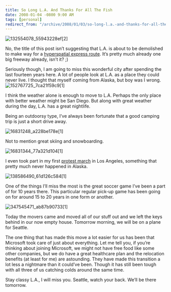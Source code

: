 ```yaml
---
title: So Long L.A. And Thanks For All The Fish
date: 2008-01-04 -0800 9:00 AM
tags: [personal]
redirect_from: "/archive/2008/01/03/so-long-l.a.-and-thanks-for-all-the-fish.aspx/"
---
```


![132554078\_55943228ef[2]](https://haacked.com/images/haacked_com/WindowsLiveWriter/SoLongLAAndThanksForAllTheFish_F995/132554078_55943228ef%5B2%5D_3.jpg)

No, the title of this post isn’t suggesting that L.A. is about to be
demolished to make way for a [hyperspatial express
route](http://en.wikipedia.org/wiki/So_Long,_and_Thanks_for_All_the_Fish "Thanks for all the fish").
It’s pretty much already one big freeway already, isn’t it? ;)

Seriously though, I am going to miss this wonderful city after spending
the last fourteen years here. A lot of people look at L.A. as a place
they could never live. I thought that myself coming from Alaska, but boy
was I
wrong.![152767725\_7ca21f59c9[1]](https://haacked.com/images/haacked_com/WindowsLiveWriter/SoLongLAAndThanksForAllTheFish_F995/152767725_7ca21f59c9%5B1%5D_3.jpg)

I think the weather alone is enough to move to L.A. Perhaps the only
place with better weather might be San Diego. But along with great
weather during the day, L.A. has a great nightlife.

Being an outdoorsy type, I’ve always been fortunate that a good camping
trip is just a short drive away.

![16831248\_a228be178e[1]](https://haacked.com/images/haacked_com/WindowsLiveWriter/SoLongLAAndThanksForAllTheFish_F995/16831248_a228be178e%5B1%5D_3.jpg)

Not to mention great skiing and snowboarding.

![16831344\_77a321d104[1]](https://haacked.com/images/haacked_com/WindowsLiveWriter/SoLongLAAndThanksForAllTheFish_F995/16831344_77a321d104%5B1%5D_3.jpg)

I even took part in my first [protest
march](https://haacked.com/archive/2006/05/01/ADayWithoutImmigrants.aspx "A Day Without An Immigrant")
in Los Angeles, something that pretty much never happened in Alaska.

![138586490\_61d126c584[1]](https://haacked.com/images/haacked_com/WindowsLiveWriter/SoLongLAAndThanksForAllTheFish_F995/138586490_61d126c584%5B1%5D_3.jpg)

One of the things I’ll miss the most is the great soccer game I’ve been
a part of for 10 years there. This particular regular pick-up game has
been going on for around 15 to 20 years in one form or another.

![347545471\_ab87b90733[1]](https://haacked.com/images/haacked_com/WindowsLiveWriter/SoLongLAAndThanksForAllTheFish_F995/347545471_ab87b90733%5B1%5D_3.jpg)

Today the movers came and moved all of our stuff out and we left the
keys behind in our now empty house. Tomorrow morning, we will be on a
plane for Seattle.

The one thing that has made this move a lot easier for us has been that
Microsoft took care of just about everything. Let me tell you, if you’re
thinking about joining Microsoft, we might not have free food like some
other companies, but we do have a great healthcare plan and the
relocation benefits (at least for me) are astounding. They have made
this transition a lot less a nightmare than it could’ve been. Though it
has still been tough with all three of us catching colds around the same
time.

Stay classy L.A., I will miss you. Seattle, watch your back. We’ll be
there tomorrow.
